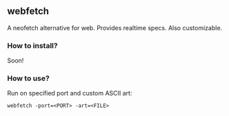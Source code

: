 ## webfetch

A neofetch alternative for web. Provides realtime specs. Also customizable.

### How to install?

Soon!

### How to use?

Run on specified port and custom ASCII art:
```
webfetch -port=<PORT> -art=<FILE>
```